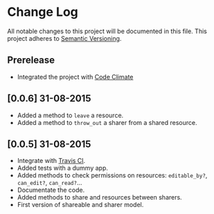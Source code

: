 # Change Log
All notable changes to this project will be documented in this file.
This project adheres to [Semantic Versioning](http://semver.org/).

## Prerelease

- Integrated the project with [Code Climate](https://codeclimate.com/)

## [0.0.6] 31-08-2015

- Added a method to `leave` a resource.
- Added a method to `throw_out` a sharer from a shared resource.

## [0.0.5] 31-08-2015

- Integrate with [Travis CI](https://travis-ci.org/).
- Added tests with a dummy app.
- Added methods to check permissions on resources: `editable_by?`, `can_edit?`, `can_read?`...
- Documentate the code.
- Added methods to share and resources between sharers.
- First version of shareable and sharer model.